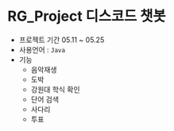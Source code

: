 # RG_Project 디스코드 챗봇

- 프로젝트 기간 05.11 ~ 05.25
- 사용언어 : `Java`
- 기능
  - 음악재생
  - 도박
  - 강원대 학식 확인
  - 단어 검색
  - 사다리
  - 투표
